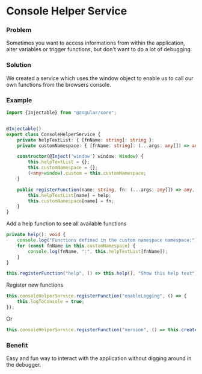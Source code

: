 # Console Helper Service

### Problem
Sometimes you want to access informations from within the application, alter variables or trigger functions, but don't want to do a lot of debugging.

### Solution
We created a service which uses the window object to enable us to call our own functions from the browsers console.

### Example
```typescript
import {Injectable} from "@angular/core";


@Injectable()
export class ConsoleHelperService {
    private helpTextList: { [fnName: string]: string };
    private customNamespace: { [fnName: string]: (...args: any[]) => any };

    constructor(@Inject('window') window: Window) {
        this.helpTextList = {};
        this.customNamespace = {};
        (<any>window).custom = this.customNamespace;
    }

    public registerFunction(name: string, fn: (...args: any[]) => any, help?: string): void {
        this.helpTextList[name] = help;
        this.customNamespace[name] = fn;
    }
}
```
Add a help function to see all available functions
```typescript
private help(): void {
    console.log("Functions defined in the custom namespace namespace:");
    for (const fnName in this.customNamespace) {
        console.log(fnName, ":", this.helpTextList[fnName]);
    }
}

this.registerFunction("help", () => this.help(), "Show this help text");
```
Register new functions
```typescript
this.consoleHelperService.registerFunction("enableLogging", () => {
    this.logToConsole = true;
});
```
Or
```typescript
this.consoleHelperService.registerFunction("version", () => this.createVersionInfo(), "Show version info");
```

### Benefit
Easy and fun way to interact with the application without digging around in the debugger.
